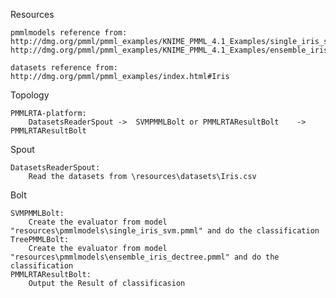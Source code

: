Resources

	pmmlmodels reference from:
	http://dmg.org/pmml/pmml_examples/KNIME_PMML_4.1_Examples/single_iris_svm.xml
	http://dmg.org/pmml/pmml_examples/KNIME_PMML_4.1_Examples/ensemble_iris_dectree.xml

	datasets reference from:
	http://dmg.org/pmml/pmml_examples/index.html#Iris

Topology

	PMMLRTA-platform:
		DatasetsReaderSpout	->	SVMPMMLBolt	or PMMLRTAResultBolt	->	PMMLRTAResultBolt

Spout

	DatasetsReaderSpout:
		Read the datasets from \resources\datasets\Iris.csv

Bolt

	SVMPMMLBolt:
		Create the evaluator from model "resources\pmmlmodels\single_iris_svm.pmml" and do the classification
	TreePMMLBolt:
		Create the evaluator from model "resources\pmmlmodels\ensemble_iris_dectree.pmml" and do the classification
	PMMLRTAResultBolt:
		Output the Result of classificasion